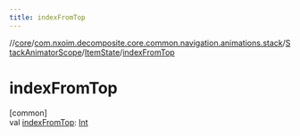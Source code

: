 ```yaml
---
title: indexFromTop
---
```

//[core](../../../../index.html)/[com.nxoim.decomposite.core.common.navigation.animations.stack](../../index.html)/[StackAnimatorScope](../index.html)/[ItemState](index.html)/[indexFromTop](index-from-top.html)



# indexFromTop



[common]\
val [indexFromTop](index-from-top.html): [Int](https://kotlinlang.org/api/latest/jvm/stdlib/kotlin/-int/index.html)





